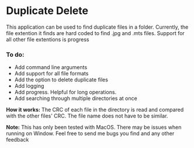 # Duplicate Delete

This application can be used to find duplicate files in a folder. Currently, the file extention it finds are hard coded to find .jpg and .mts files. Support for all other file extentions is progress

### To do:
- Add command line arguments
- Add support for all file formats
- Add the option to delete duplicate files
- Add logging
- Add progress. Helpful for long operations.
- Add searching through multiple directories at once

**How it works:** The CRC of each file in the directory is read and compared with the other files' CRC. The file name does not have to be similar.

**Note:** This has only been tested with MacOS. There may be issues when running on Window. Feel free to send me bugs you find and any other feedback

